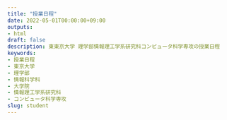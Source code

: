 ```yaml
---
title: "授業日程"
date: 2022-05-01T00:00:00+09:00
outputs:
- html
draft: false
description: 東東京大学 理学部情報理工学系研究科コンピュータ科学専攻の授業日程
keywords:
- 授業日程
- 東京大学
- 理学部
- 情報科学科
- 大学院
- 情報理工学系研究科
- コンピュータ科学専攻
slug: student
---
```


